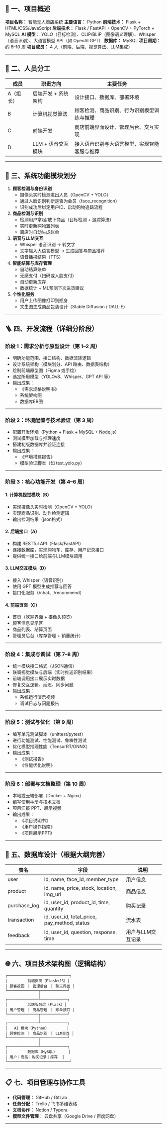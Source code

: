 ## 🧩 一、项目概述

**项目名称：** 智能无人商店系统
 **主要语言：** Python
 **前端技术：** Flask + HTML/CSS/JavaScript
 **后端技术：** Flask / FastAPI + OpenCV + PyTorch + MySQL
 **AI 模型：** YOLO（目标检测）、CLIP/BLIP（图像语义理解）、Whisper（语音识别）、大语言模型 API（如 OpenAI GPT）
 **数据库：** MySQL
 **项目周期：** 约 8–10 周
 **项目成员：** 4 人（前端、后端、视觉算法、LLM集成）

------

## 👥 二、人员分工

| 成员      | 职责方向            | 主要任务                                     |
| --------- | ------------------- | -------------------------------------------- |
| A（组长） | 后端开发 + 系统架构 | 设计接口、数据库、部署环境                   |
| B         | 计算机视觉算法      | 顾客检测、商品识别、行为识别模型训练与推理   |
| C         | 前端开发            | 商店前端界面设计、管理后台、交互实现         |
| D         | LLM + 语音交互模块  | 接入语音识别与大语言模型，实现智能客服与推荐 |

------

## 🧱 三、系统功能模块划分

1. **顾客检测与身份识别**
   - 摄像头实时检测进出人员（OpenCV + YOLO）
   - 通过人脸识别判断是否为会员（face_recognition）
   - 识别成功后绑定用户ID、启动购物追踪流程
2. **商品检测与识别**
   - 检测用户拿起/放下商品（目标检测 + 追踪算法）
   - 实时更新购物篮列表
   - 离店时自动生成账单
3. **语音与LLM交互**
   - Whisper 语音识别 → 转文字
   - 文字输入大语言模型 → 生成回答与商品推荐
   - 语音播报结果（TTS）
4. **智能结算与库存管理**
   - 自动结算账单
   - 无感支付（扫码或人脸支付）
   - 自动更新库存
   - 数据统计 + ML预测下次进货建议
5. **个性化服务**
   - 用户上传图像打印到瓶身
   - 文生图生成商品包装设计（Stable Diffusion / DALL·E）

------

## 🪜 四、开发流程（详细分阶段）

### 阶段 1：需求分析与原型设计（第 1–2 周）

- 明确功能范围、接口结构、数据流转逻辑
- 设计系统架构（模块划分、API 路由、数据表结构）
- 绘制前端原型图（Figma 或手绘）
- 选定所用模型（YOLOv8、Whisper、GPT API 等）
- 输出成果：
  - 《需求规格说明书》
  - 系统架构图
  - 数据库ER图

------

### 阶段 2：环境配置与技术验证（第 3 周）

- 配置开发环境（Python + Flask + MySQL + Node.js）
- 测试模型加载与推理速度
- 搭建初版数据库并验证连接
- 输出成果：
  - 《环境搭建报告》
  - 模型验证脚本（如 test_yolo.py）

------

### 阶段 3：核心功能开发（第 4–6 周）

#### 1. 计算机视觉模块（B）

- 实现摄像头实时检测（OpenCV + YOLO）
- 实现商品识别、动作检测逻辑
- 输出检测结果（json格式）

#### 2. 后端接口（A）

- 构建 RESTful API（Flask/FastAPI）
- 连接数据库，实现购物车、库存、用户记录接口
- 提供统一接口给前端与LLM模块调用

#### 3. LLM交互模块（D）

- 接入 Whisper（语音识别）
- 使用 GPT 模型生成推荐与回答
- 接口化服务（/chat、/recommend）

#### 4. 前端页面（C）

- 首页（欢迎界面 + 摄像头预览）
- 顾客信息显示区
- 商品列表、结算页面
- 管理员后台（库存管理 + 销量统计）

------

### 阶段 4：集成与调试（第 7–8 周）

- 统一模块接口格式（JSON通信）
- 联调视觉模块与后端（实时推送识别结果）
- 前端调用接口展示实时数据
- 修复交互逻辑、延迟、同步问题
- 输出成果：
  - 系统运行演示视频
  - 调试日志与问题报告

------

### 阶段 5：测试与优化（第 9 周）

- 编写单元测试脚本（unittest/pytest）
- 进行功能测试、性能测试、鲁棒性测试
- 优化模型推理性能（TensorRT/ONNX）
- 输出成果：
  - 《测试报告》
  - 《性能优化说明》

------

### 阶段 6：部署与文档整理（第 10 周）

- 本地或云端部署（Docker + Nginx）
- 编写使用手册与技术文档
- 项目汇报 PPT、展示视频
- 输出成果：
  - 《项目说明书》
  - 《用户操作指南》
  - 《项目展示PPT》

------

## 💾 五、数据库设计（根据大纲完善）

| 表名         | 字段                                         | 说明              |
| ------------ | -------------------------------------------- | ----------------- |
| user         | id, name, face_id, member_type               | 用户信息          |
| product      | id, name, price, stock, location, img_url    | 商品信息          |
| purchase_log | id, user_id, product_id, time, quantity      | 购买记录          |
| transaction  | id, user_id, total_price, pay_method, status | 流水表            |
| feedback     | id, user_id, question, response, time        | 用户与LLM交互记录 |

------

## 🌐 六、项目技术架构图（逻辑结构）

```
┌────────────────────────────┐
│         前端页面（Flask+JS）│
│ 顾客视图 ｜ 管理后台 ｜ 聊天界面 │
└──────────────┬────────────┘
               │
┌──────────────┴────────────┐
│         后端服务层（Flask）│
│ 用户管理 ｜ 商品管理 ｜ 账单接口 │
└──────────────┬────────────┘
               │
┌──────────────┴────────────┐
│   AI 模块（Python）        │
│ 顾客检测 ｜ 商品识别 ｜ LLM交互 │
└──────────────┬────────────┘
               │
┌──────────────┴────────────┐
│         数据库（MySQL）     │
│ 用户｜商品｜购买记录｜库存  │
└────────────────────────────┘
```

------

## 📋 七、项目管理与协作工具

- **代码管理：** GitHub / GitLab
- **任务分配：** Trello / 飞书多维表格
- **文档协作：** Notion / Typora
- **模型文件管理：** 云盘共享（Google Drive / 百度网盘）

------

